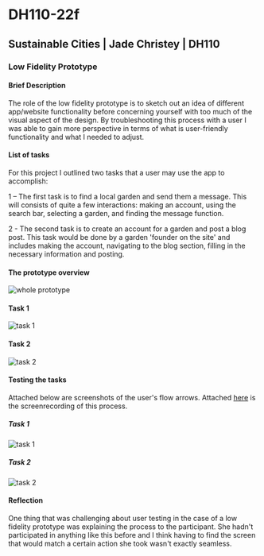 # DH110-22f

## Sustainable Cities | Jade Christey | DH110

### Low Fidelity Prototype

#### Brief Description

The role of the low fidelity prototype is to sketch out an idea of different app/website functionality before concerning yourself with too much of the visual aspect of the design. By troubleshooting this process with a user I was able to gain more perspective in terms of what is user-friendly functionality and what I needed to adjust. 

#### List of tasks 

For this project I outlined two tasks that a user may use the app to accomplish:

1 – The first task is to find a local garden and send them a message. This will consists of quite a few interactions: making an account, using the search bar, selecting a garden, and finding the message function. 

2 - The second task is to create an account for a garden and post a blog post. This task would be done by a garden 'founder on the site' and includes making the account, navigating to the blog section, filling in the necessary information and posting. 

#### The prototype overview 

![whole prototype](Proto1.png)

#### Task 1

![task 1](Proto3.png)

#### Task 2

![task 2](Proto2.png)

#### Testing the tasks

Attached below are screenshots of the user's flow arrows. Attached [here](https://drive.google.com/drive/folders/1PqkHco8QMXvWrrW_XU9dZKQ4U_-YwN0x?usp=share_link) is the screenrecording of this process. 

##### Task 1

![task 1](IMG_7107.jpg)

##### Task 2

![task 2](IMG_7106.jpg)

#### Reflection

One thing that was challenging about user testing in the case of a low fidelity prototype was explaining the process to the participant. She hadn't participated in anything like this before and I think having to find the screen that would match a certain action she took wasn't exactly seamless. 
